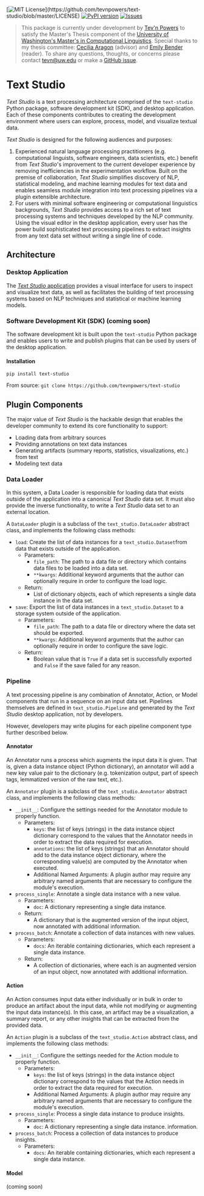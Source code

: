 [![MIT License](https://img.shields.io/apm/l/atomic-design-ui.svg?)](https://github.com/tevnpowers/text-studio/blob/master/LICENSE) [![PyPI version](https://badge.fury.io/py/text-studio.svg)](https://badge.fury.io/py/text-studio) [![Issues](https://img.shields.io/github/issues-raw/tevnpowers/text-studio.svg?maxAge=25000)](https://github.com/tevnpowers/text-studio/issues)

> This package is currently under development by [Tev'n Powers](https://www.linkedin.com/in/tevnpowers) to satisfy the Master's Thesis component of the [University of Washington's Master's in Computational Linguistics](https://www.compling.uw.edu/). Special thanks to my thesis committee: [Cecilia Aragon](https://faculty.washington.edu/aragon/) (advisor) and [Emily Bender](https://faculty.washington.edu/ebender/) (reader). To share any questions, thoughts, or concerns please contact tevn@uw.edu or make a [GitHub issue](https://github.com/tevnpowers/text-studio/issues).


# Text Studio
*Text Studio* is a text processing architecture comprised of the `text-studio` Python package, software development kit (SDK), and desktop application. Each of these components contributes to creating the development environment where users can explore, process, model, and visualize textual data.

*Text Studio* is designed for the following audiences and purposes:
1. Experienced natural language processing practitioners (e.g. computational linguists, software engineers, data scientists, etc.) benefit from *Text Studio*'s improvement to the current developer experience by removing inefficiencies in the experimentation workflow. Built on the premise of collaboration, *Text Studio* simplifies discovery of NLP, statistical modeling, and machine learning modules for text data and enables seamless module integration into text processing pipelines via a plugin extensible architecture.
2. For users with minimal software engineering or computational linguistics backgrounds, *Text Studio* provides access to a rich set of text processing systems and techniques developed by the NLP community. Using the visual editor in the desktop application, every user has the power build sophisticated text processing pipelines to extract insights from any text data set without writing a single line of code.

## Architecture
### Desktop Application
The [*Text Studio* application](https://github.com/tevnpowers/text-studio-app) provides a visual interface for users to inspect and visualize text data, as well as facilitates the building of text processing systems based on NLP techniques and statistical or machine learning models.

### Software Development Kit (SDK) (coming soon)
The software development kit is built upon the `text-studio` Python package and enables users to write and publish plugins that can be used by users of the desktop application.

#### Installation
`pip install text-studio`

From source:
`git clone https://github.com/tevnpowers/text-studio`

## Plugin Components
The major value of *Text Studio* is the hackable design that enables the developer community to extend its core functionality to support:
 - Loading data from arbitrary sources
 - Providing annotations on text data instances 
 - Generating artifacts (summary reports, statistics, visualizations, etc.) from text
 - Modeling text data

### Data Loader
In this system, a Data Loader is responsible for loading data that exists outside of the application into a canonical *Text Studio* data set. It must also provide the inverse functionality, to write a *Text Studio* data set to an external location.

A `DataLoader` plugin is a subclass of the `text_studio.DataLoader` abstract class, and implements the following class methods:

 - `load`: Create the list of data instances for a `text_studio.Dataset`from data that exists outside of the application.
     - Parameters:
         - `file_path`: The path to a data file or directory which contains data files to be loaded into a data set.
         - `**kwargs`: Additional keyword arguments that the author can optionally require in order to configure the load logic.
     - Return:
         - List of dictionary objects, each of which represents a single data instance in the data set.
 - `save`: Export the list of data instances in a `text_studio.Dataset` to a storage system outside of the application.
     - Parameters:
          - `file_path`: The path to a data file or directory where the data set should be exported.
         - `**kwargs`: Additional keyword arguments that the author can optionally require in order to configure the save logic.
     - Return:
         - Boolean value that is `True` if a data set is successfully exported and `False` if the save failed for any reason.

### Pipeline
A text processing pipeline is any combination of Annotator, Action, or Model components that run in a sequence on an input data set. Pipelines themselves are defined in `text_studio.Pipeline` and generated by the *Text Studio* desktop application, not by developers.

However, developers may write plugins for each pipeline component type further described below.

#### Annotator
An Annotator runs a process which augments the input data it is given. That is, given a data instance object (Python dictionary), an annotator will add a new key value pair to the dictionary (e.g. tokenization output, part of speech tags, lemmatized version of the raw text, etc.).

An `Annotator` plugin is a subclass of the `text_studio.Annotator` abstract class, and implements the following class methods:
- `__init__`: Configure the settings needed for the Annotator module to properly function. 
    - Parameters:
        - `keys`: the list of keys (strings) in the data instance object dictionary correspond to the values that the Annotator needs in order to extract the data required for execution.
        - `annotations`: the list of keys (strings) that an Annotator should add to the data instance object dictionary, where the corresponding value(s) are computed by the Annotator when executed.
        - Additional Named Arguments: A plugin author may require any arbitrary named arguments that are necessary to configure the module's execution.
- `process_single`: Annotate a single data instance with a new value.
    - Parameters:
        - `doc`: A dictionary representing a single data instance. 
    - Return:
        - A dictionary that is the augmented version of the input object, now annotated with additional information.
- `process_batch`: Annotate a collection of data instances with new values.
    - Parameters:
        - `docs`: An iterable containing dictionaries, which each represent a single data instance.
    - Return:
        - A collection of dictionaries, where each is an augmented version of an input object, now annotated with additional information.

#### Action
An Action consumes input data either individually or in bulk in order to produce an artifact about the input data, while not modifying or augmenting the input data instance(s). In this case, an artifact may be a visualization, a summary report, or any other insights that can be extracted from the provided data.

An `Action` plugin is a subclass of the `text_studio.Action` abstract class, and implements the following class methods:
- `__init__`: Configure the settings needed for the Action module to properly function. 
    - Parameters:
        - `keys`: the list of keys (strings) in the data instance object dictionary correspond to the values that the Action needs in order to extract the data required for execution.
        - Additional Named Arguments: A plugin author may require any arbitrary named arguments that are necessary to configure the module's execution.
- `process_single`: Process a single data instance to produce insights.
    - Parameters:
        - `doc`: A dictionary representing a single data instance. 
information.
- `process_batch`: Process a collection of data instances to produce insights.
    - Parameters:
        - `docs`: An iterable containing dictionaries, which each represent a single data instance.

#### Model
(coming soon)